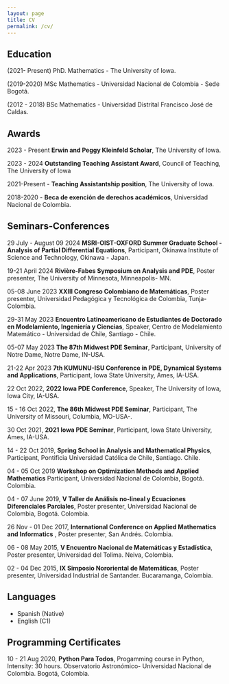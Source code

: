 ```yaml
---
layout: page
title: CV 
permalink: /cv/
---
```

<!-- PDF in [Spanish](https://drive.google.com/file/d/10lxIfWi3w2f4vkrpq0uMvIS50gDtsoTU/view?usp=sharing).-->

<!-- PDF in [English](https://drive.google.com/file/d/11tmCgI7HBp8ZZxy3zHvLBFeCtniIOC3u/view?usp=sharing). -->
## Education
(2021- Present) PhD. Mathematics - The University of Iowa.

(2019-2020) MSc Mathematics - Universidad Nacional de Colombia - Sede Bogotá.

(2012 - 2018) BSc Mathematics - Universidad Distrital Francisco José de Caldas.

## Awards 

2023 - Present **Erwin and Peggy Kleinfeld Scholar**, The University of Iowa.

2023 - 2024 **Outstanding Teaching Assistant Award**, Council of Teaching, The University of Iowa

2021-Present - **Teaching Assistantship position**, The University of Iowa. 

2018-2020 - **Beca de exención de derechos académicos**, Universidad Nacional de Colombia.


## Seminars-Conferences

29 July - August 09 2024 **MSRI-OIST-OXFORD Summer Graduate School - Analysis of Partial Differential Equations**, Participant, Okinawa Institute of Science and Technology, Okinawa - Japan.

19-21 April 2024 **Rivière-Fabes Symposium on Analysis and PDE**, Poster presenter, The University of Minnesota, Minneapolis- MN.

05-08 June 2023 **XXIII Congreso Colombiano de Matemáticas**, Poster presenter, Universidad Pedagógica y Tecnológica de Colombia, Tunja-Colombia.

29-31 May 2023 **Encuentro Latinoamericano de Estudiantes de Doctorado en Modelamiento, Ingeniería y Ciencias**, Speaker, Centro de Modelamiento Matemático - Universidad de Chile, Santiago - Chile.

05-07 May 2023 **The 87th Midwest PDE Seminar**, Participant, University of Notre Dame, Notre Dame, IN-USA.

21-22 Apr 2023 **7th KUMUNU-ISU Conference in PDE, Dynamical Systems and Applications**, Participant, Iowa State University, Ames, IA-USA.

22 Oct 2022, **2022 Iowa PDE Conference**, Speaker, The University of Iowa, Iowa City, IA-USA.

15 - 16 Oct 2022, **The 86th Midwest PDE Seminar**, Participant, The University of Missouri, Columbia, MO-USA-.

30 Oct 2021, **2021 Iowa PDE Seminar**, Participant, Iowa State University, Ames, IA-USA.

14 - 22 Oct 2019, **Spring School in Analysis and Mathematical Physics**, Participant, Pontificia Universidad Católica de Chile, Santiago. Chile.

04 - 05 Oct 2019 **Workshop on Optimization Methods and Applied Mathematics** Participant, Universidad Nacional de Colombia, Bogotá. Colombia.

04 - 07 June 2019, **V Taller de Análisis no-lineal y Ecuaciones Diferenciales Parciales**, Poster presenter, Universidad Nacional de Colombia, Bogotá. Colombia.

26 Nov - 01 Dec 2017, **International Conference on Applied Mathematics and Informatics** , Poster presenter, San Andrés. Colombia.

06 - 08 May 2015, **V Encuentro Nacional de Matemáticas y Estadística**, Poster presenter, Universidad del Tolima. Neiva, Colombia.

02 - 04 Dec 2015, **IX Simposio Nororiental de Matemáticas**, Poster presenter, Universidad Industrial de Santander. Bucaramanga, Colombia.


## Languages
- Spanish (Native)
- English (C1)

## Programming Certificates 

10 - 21 Aug 2020, **Python Para Todos**, Progamming course in Python, Intensity: 30 hours. Observatorio Astronómico- Universidad Nacional de Colombia. Bogotá, Colombia.